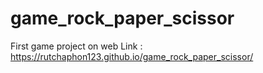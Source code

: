 # game_rock_paper_scissor
First game project on web
Link : https://rutchaphon123.github.io/game_rock_paper_scissor/
